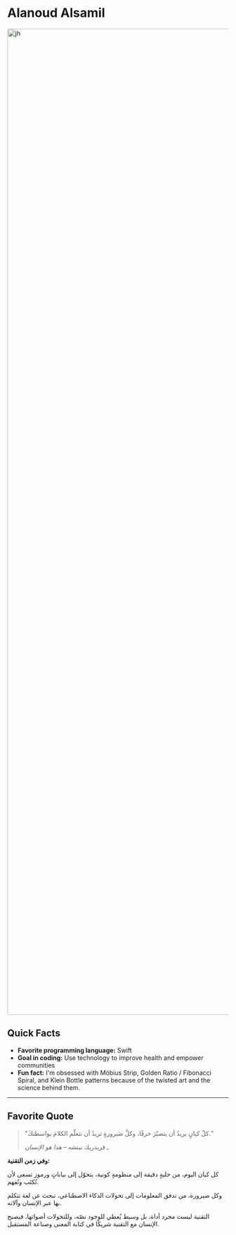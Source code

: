 # Alanoud Alsamil


<img width="1587" height="2245" alt="jh" src="https://github.com/user-attachments/assets/62cfe6ba-9849-4b4c-8b77-bea711b44141" />


## Quick Facts
- **Favorite programming language:** Swift
- **Goal in coding:** Use technology to improve health and empower communities
- **Fun fact:** I'm obsessed with Möbius Strip, Golden Ratio / Fibonacci Spiral, and Klein Bottle patterns because of the twisted art and the science behind them.




---

## Favorite Quote

> "كلّ كيانٍ يريدُ أن يتصيّرَ حرفًا، وكلَّ صَيرورةٍ تريدُ أن تتعلّم الكلامَ بواسطتكَ."
> 
> ـ فريدريك نيتشه – *هذا هو الإنسان*

**وفي زمن التقنية:**

كل كيان اليوم، من خليةٍ دقيقة إلى منظومةٍ كونية، يتحوّل إلى بياناتٍ ورموز تسعى لأن تُكتَب وتُفهم.

وكل صيرورة، من تدفق المعلومات إلى تحولات الذكاء الاصطناعي، تبحث عن لغة تتكلم بها عبر الإنسان وآلاته.

التقنية ليست مجرد أداة، بل وسيط يُعطي للوجود نصّه، وللتحولات أصواتها، فيصبح الإنسان مع التقنية شريكًا في كتابة المعنى وصناعة المستقبل.

